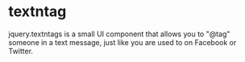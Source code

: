 # textntag
jquery.textntags is a small UI component that allows you to "@tag" someone in a text message, just like you are used to on Facebook or Twitter.

